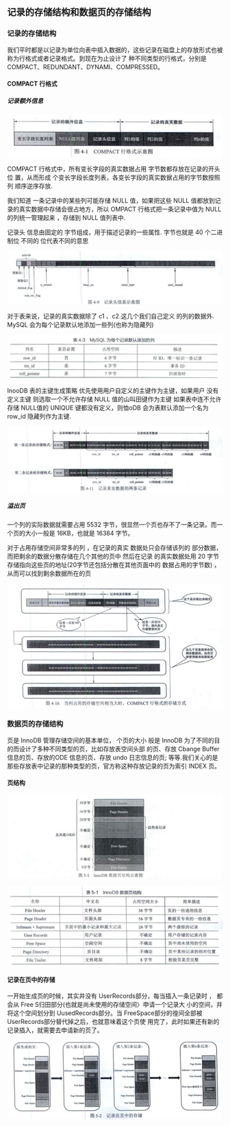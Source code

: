 ## 记录的存储结构和数据页的存储结构

### 记录的存储结构

我们平时都是以记录为单位向表中插入数据的，这些记录在磁盘上的存放形式也被称为行格式或者记录格式。到现在为止设计了 种不同类型的行格式，分别是 COMPACT、REDUNDANT、DYNAMI、COMPRESSED。

#### COMPACT 行格式

##### 记录额外信息

![](images/chap1/img.png)

COMPACT 行格式中，所有变长字段的真实数据占用 字节数都存放在记录的开头位 置，从而形成 个变长字段长度列表，各变长字段的真实数据占用的字节数按照列 顺序逆序存放.

我们知道 一条记录中的某些列可能存储 NULL 值，如果把这些 NULL 值都放到记录的真实数据中存储会很占地方，所以 OMPACT 行格式把一条记录中值为 NULL 的列统一管理起来 ，存储到 NULL 值列表中.

记录头 信息由固定的 字节组成，用于描述记录的一些属性. 字节也就是 40 个二进制位 不同的 位代表不同的意思

![](images/chap1/img_1.png)

对于表来说，记录的真实数据除了 c1 、c2.这几个我们自己定义 的列的数据外. MySQL 会为每个记录默认地添加一些列(也称为隐藏列)

![](images/chap1/img_2.png)

InooDB 表的主键生成策略 优先使用用户自定义的主键作为主键，如果用户 没有定义主键 则选取一个不允许存储 NULL 值的山叫田键作为主键 如果表中连不允许存储 NULL值的 UNIQUE 键都没有定义，则恤oDB 会为表默认添加一个名为 row_id 隐藏列作为主键.

![](images/chap1/img_3.png)

##### 溢出页

一个列的实际数据就需要占用 5532 字节，很显然一个页也存不了一条记录。而一个页的大小一般是 16KB，也就是 16384 字节。

对于占用存储空间非常多的列 ，在记录的真实 数据处只会存储该列的 部分数据，而把剩余的数据分散存储在几个其他的页中 然后在记录 的真实数据处用 20 字节存储指向这些页的地址(20字节还包括分散在其他页面中的 数据占用的字节数) ，从而可以找到剩余数据所在的页

![](images/chap1/img_4.png)

### 数据页的存储结构

页是 InnoDB 管理存储空间的基本单位， 个页的大小 般是 InnoDB 为了不同的目的而设计了多种不同类型的页，比如存放表空间头部 的页、存放 Cbange Buffer 信息的页、存放的ODE 信息的页、存放 undo 日志信息的页; 等等.我们关心的是那些存放表中记录的那种类型的页，官方称这种存放记录的页为索引 INDEX 页。

#### 页结构

![](images/chap1/img_5.png)

![](images/chap1/img_6.png)

#### 记录在页中的存储

一开始生成页的时候，其实并没有 UserRecords部分，每当插入一条记录时 ， 都会从 Free S归田部分(也就是尚未使用的存储空间〉申请一个记录大 小的空间，并将这个空间划分到 UusedRecords部分。当 FreeSpace部分的徨间全部被 UserRecords部分替代掉之后，也就意味着这个页使 用完了，此时如果还有新的记录插入，就需要去申请新的页了。

![](images/chap1/img_7.png)
